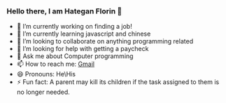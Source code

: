 ### Hello there, I am Hategan Florin 👋


- 🔭 I’m currently working on finding a job!
- 🌱 I’m currently learning javascript and chinese
- 👯 I’m looking to collaborate on anything programming related
- 🤔 I’m looking for help with getting a paycheck
- 💬 Ask me about Computer programming
- 📫 How to reach me: [Gmail](mailto:hateganfloringeorge@gmail.com)
- 😄 Pronouns: He\His
- ⚡ Fun fact: A parent may kill its children if the task assigned to them is no longer needed.
